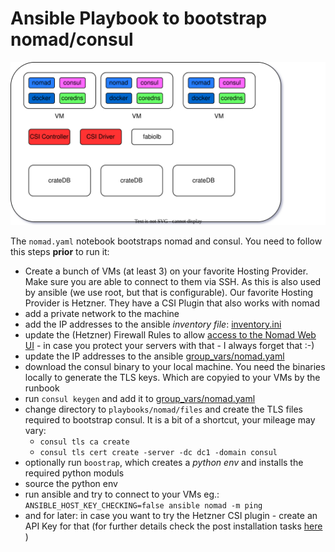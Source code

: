 # Ansible Playbook to bootstrap nomad/consul

![3 Node Nomad Cluster](./img/nomad2.drawio.svg)

The `nomad.yaml` notebook bootstraps nomad and consul. You need to follow this steps **prior**
to run it:

- Create a bunch of VMs (at least 3) on your favorite Hosting Provider. Make sure you are
able to connect to them via SSH. As this is also used by ansible (we use root, but that
is configurable). Our favorite Hosting Provider is Hetzner. They have a CSI Plugin that also
works with nomad
- add a private network to the machine
- add the IP addresses to the ansible _inventory file_: [inventory.ini](../../inventory.ini)
- update the (Hetzner) Firewall Rules to allow [access to the Nomad Web UI](https://developer.hashicorp.com/nomad/tutorials/web-ui/web-ui-access) - in case you protect your servers with that - I always forget that :-)
- update the IP addresses to the ansible [group_vars/nomad.yaml](../../playbooks/group_vars/nomad.yaml)
- download the consul binary to your local machine. You need the binaries locally to generate the TLS keys. Which are copyied to your VMs by the runbook
- run `consul keygen` and add it to [group_vars/nomad.yaml](../../playbooks/group_vars/nomad.yaml)
- change directory to `playbooks/nomad/files` and create the TLS files required to bootstrap
consul. It is a bit of a shortcut, your mileage may vary:
    - `consul tls ca create`
    - `consul tls cert create -server -dc dc1 -domain consul`
- optionally run `boostrap`, which creates a _python env_ and installs the required python moduls
- source the python env
- run ansible and try to connect to your VMs eg.: `ANSIBLE_HOST_KEY_CHECKING=false ansible nomad -m ping`
- and for later: in case you want to try the Hetzner CSI plugin - create an API Key for that (for further details check the post installation tasks [here](../../nomad-consul-on-hetzner/README.md) )
